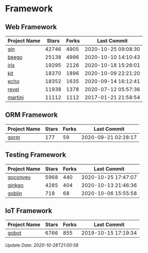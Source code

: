 # Framework

## Web Framework
| Project Name | Stars | Forks | Last Commit |
| ------------ | ----- | ----- | ----------- |
| [gin](https://github.com/gin-gonic/gin) | 42746 | 4905 | 2020-10-25 09:08:30 |
| [beego](https://github.com/astaxie/beego) | 25138 | 4996 | 2020-10-10 14:10:43 |
| [iris](https://github.com/kataras/iris) | 19295 | 2126 | 2020-10-18 15:26:01 |
| [kit](https://github.com/go-kit/kit) | 18370 | 1896 | 2020-10-09 22:21:20 |
| [echo](https://github.com/labstack/echo) | 18352 | 1635 | 2020-09-14 16:12:41 |
| [revel](https://github.com/revel/revel) | 11938 | 1378 | 2020-07-12 05:57:36 |
| [martini](https://github.com/go-martini/martini) | 11112 | 1112 | 2017-01-21 21:58:54 |

## ORM Framework
| Project Name | Stars | Forks | Last Commit |
| ------------ | ----- | ----- | ----------- |
| [gorm](https://github.com/jinzhu/gorm) | 177 | 59 | 2020-09-21 02:28:17 |

## Testing Framework
| Project Name | Stars | Forks | Last Commit |
| ------------ | ----- | ----- | ----------- |
| [goconvey](https://github.com/smartystreets/goconvey) | 5968 | 440 | 2020-10-25 17:47:07 |
| [ginkgo](https://github.com/onsi/ginkgo) | 4285 | 404 | 2020-10-13 21:46:36 |
| [goblin](https://github.com/franela/goblin) | 718 | 68 | 2020-10-06 15:55:58 |

## IoT Framework
| Project Name | Stars | Forks | Last Commit |
| ------------ | ----- | ----- | ----------- |
| [gobot](https://github.com/hybridgroup/gobot) | 6766 | 855 | 2019-10-15 17:19:34 |

*Update Date: 2020-10-28T21:00:58*